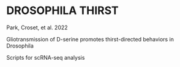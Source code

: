 # DROSOPHILA THIRST

Park, Croset, et al. 2022

Gliotransmission of D-serine promotes thirst-directed behaviors in Drosophila

Scripts for scRNA-seq analysis
